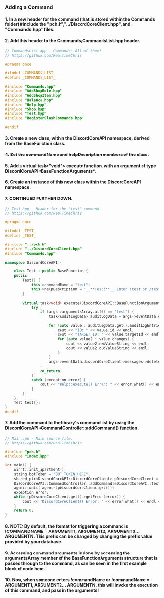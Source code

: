 ### **Adding a Command**
#### 1. In a new header for the command (that is stored within the Commands folder) #include the "pch.h","../DiscordCoreClient.hpp", and "Commands.hpp" files.
#### 2. Add this header to the Commands/CommandsList.hpp header.
```C++
// CommandsList.hpp - Commands! All of them!
// https://github.com/RealTimeChris

#pragma once

#ifndef _COMMANDS_LIST_
#define _COMMANDS_LIST_

#include "Commands.hpp"
#include "AddShopRole.hpp"
#include "AddShopItem.hpp"
#include "Balance.hpp"
#include "Help.hpp"
#include "Shop.hpp"
#include "Test.hpp"
#include "RegisterSlashCommands.hpp"

#endif
```
#### 3. Create a new class, within the DiscordCoreAPI namespace, derived from the BaseFunction class.
#### 4. Set the commandName and helpDescription members of the class.
#### 5. Add a virtual task<"void"> execute function, with an argument of type DiscordCoreAPI::BaseFunctionArguments*.
#### 6. Create an instance of this new class within the DiscordCoreAPI namespace.
#### 7. CONTINUED FURTHER DOWN.

```C++
// Test.hpp - Header for the "test" command.
// https://github.com/RealTimeChris

#pragma once

#ifndef _TEST_
#define _TEST_

#include "../pch.h"
#include "../DiscordCoreClient.hpp"
#include "Commands.hpp"

namespace DiscordCoreAPI {

	class Test : public BaseFunction {
	public:
		Test() {
			this->commandName = "test";
			this->helpDescription = "__**Test:**__ Enter !test or /test to run this command!";
		}
	
		virtual task<void> execute(DiscordCoreAPI::BaseFunctionArguments* args) {
			try {
				if (args->argumentsArray.at(0) == "test") {
					task<AuditLogData> auditLogData = args->eventData.discordCoreClient->guilds->getAuditLogDataAsync({ .actionType = DiscordCoreAPI::AuditLogEvent::ROLE_UPDATE, .guildId = args->eventData.getGuildId(), .limit = 25,   .userId = args->eventData.getAuthorId() });

					for (auto value : auditLogData.get().auditLogEntries) {
						cout << "ID: " << value.id << endl;
						cout << "TARGET ID: " << value.targetId << endl;
						for (auto value2 : value.changes) {
							cout << value2.newValueString << endl;
							cout << value2.oldValueString << endl;
						}
					}
					args->eventData.discordCoreClient->messages->deleteMessasgeBulkAsync({ .deletePinned = false,.channelId = args->eventData.getChannelId(),.limit = 25, .beforeThisId = args->eventData.getMessageId() }).get();
				}
				co_return;
			}
			catch (exception error) {
				cout << "Help::execute() Error: " << error.what() << endl << endl;
			}
		}
	};
	Test test{};
}
#endif
```
#### 7. Add the command to the library's command list by using the DiscordCoreAPI::CommandController::addCommand() function.

```C++
// Main.cpp - Main source file.
// https://github.com/RealTimeChris

#include "pch.h"
#include "Index.hpp"

int main() {
    winrt::init_apartment();
    string botToken = "BOT_TOKEN_HERE";
    shared_ptr<DiscordCoreAPI::DiscordCoreClient> pDiscordCoreClient = DiscordCoreAPI::DiscordCoreClient::finalSetup(botToken);
    DiscordCoreAPI::CommandController::addCommand(&DiscordCoreAPI::test, DiscordCoreAPI::test.commandName);
    agent::wait((agent*)pDiscordCoreClient.get());
    exception error;
    while (pDiscordCoreClient.get()->getError(error)) {
        cout << "DiscordCoreClient() Error: " << error.what() << endl << endl;
    }
    return 0;
}
```
#### 8. NOTE: By default, the format for triggering a command is !COMMANDNAME = ARGUMENT1, ARGUMENT2, ARGUMENT3... ARGUMENTN. This prefix can be changed by changing the prefix value provided by your database.
#### 9. Accessing command arguments is done by accessing the argumentsArray member of the BaseFunctionArguments structure that is passed through to the command, as can be seen in the first example block of code here.
#### 10. Now, when someone enters !commandName or !commandName = ARGUMENT1, ARGUMENT2... ARGUMENTN, this will invoke the execution of this command, and pass in the arguments!
